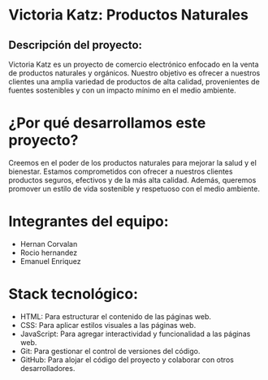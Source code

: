 # Victoria Katz: Productos Naturales
## Descripción del proyecto:
Victoria Katz es un proyecto de comercio electrónico enfocado en la venta de productos naturales y orgánicos. Nuestro objetivo es ofrecer a nuestros clientes una amplia variedad de productos de alta calidad, provenientes de fuentes sostenibles y con un impacto mínimo en el medio ambiente.

# ¿Por qué desarrollamos este proyecto?
Creemos en el poder de los productos naturales para mejorar la salud y el bienestar. Estamos comprometidos con ofrecer a nuestros clientes productos seguros, efectivos y de la más alta calidad. Además, queremos promover un estilo de vida sostenible y respetuoso con el medio ambiente.

# Integrantes del equipo:
- Hernan Corvalan
- Rocio hernandez
- Emanuel Enriquez

# Stack tecnológico:
- HTML: Para estructurar el contenido de las páginas web.
- CSS: Para aplicar estilos visuales a las páginas web.
- JavaScript: Para agregar interactividad y funcionalidad a las páginas web.
- Git: Para gestionar el control de versiones del código.
- GitHub: Para alojar el código del proyecto y colaborar con otros desarrolladores.
